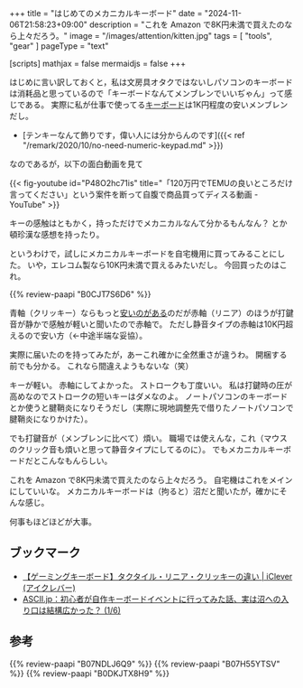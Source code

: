 +++
title = "はじめてのメカニカルキーボード"
date =  "2024-11-06T21:58:23+09:00"
description = "これを Amazon で8K円未満で買えたのなら上々だろう。"
image = "/images/attention/kitten.jpg"
tags = [ "tools", "gear" ]
pageType = "text"

[scripts]
  mathjax = false
  mermaidjs = false
+++

はじめに言い訳しておくと，私は文房具オタクではないしパソコンのキーボードは消耗品と思っているので「キーボードなんてメンブレンでいいぢゃん」って感じである。
実際に私が仕事で使ってる[キーボード](https://www.amazon.co.jp/dp/B07NDLJ6Q9?tag=baldandersinf-22&linkCode=ogi&th=1 "Amazon.co.jp: エレコム(ELECOM) キーボード 有線 メンブレン コンパクトキーボード ブラック TK-FCM103XBK : パソコン・周辺機器")は1K円程度の安いメンブレンだし。

- [テンキーなんて飾りです，偉い人には分からんのです]({{< ref "/remark/2020/10/no-need-numeric-keypad.md" >}})

なのであるが，以下の面白動画を見て

{{< fig-youtube id="P48O2hc71is" title="「120万円でTEMUの良いところだけ言ってください」という案件を断って自腹で商品買ってディスる動画 - YouTube" >}}

キーの感触はともかく，持っただけでメカニカルなんて分かるもんなん？ とか頓珍漢な感想を持ったり。

というわけで，試しにメカニカルキーボードを自宅機用に買ってみることにした。
いや，エレコム製なら10K円未満で買えるみたいだし。
今回買ったのはこれ。

{{% review-paapi "B0CJT7S6D6" %}} <!-- テンキーレス キーボード メカニカル -->

青軸（クリッキー）ならもっと[安いのがある](https://www.amazon.co.jp/dp/B0C5H2KWWC?tag=baldandersinf-22&linkCode=ogi&th=1&psc=1 "Amazon.co.jp: エレコム ゲーミングキーボード 有線 メカニカル 5000万回高耐久スイッチ採用 全キーロールオーバー クリッキー 青軸 日本語配列 テンキーレス ブラック TK-GK20CBK : パソコン・周辺機器")のだが赤軸（リニア）のほうが打鍵音が静かで感触が軽いと聞いたので赤軸で。
ただし静音タイプの赤軸は10K円超えるので安い方（←中途半端な妥協）。

実際に届いたのを持ってみたが，あーこれ確かに全然重さが違うわ。
開梱する前でも分かる。
これなら間違えようもないな（笑）

キーが軽い。
赤軸にしてよかった。
ストロークも丁度いい。
私は打鍵時の圧が高めなのでストロークの短いキーはダメなのよ。
ノートパソコンのキーボードとか使うと腱鞘炎になりそうだし（実際に現地調整先で借りたノートパソコンで腱鞘炎になりかけた）。

でも打鍵音が（メンブレンに比べて）煩い。
職場では使えんな，これ（マウスのクリック音も煩いと思って静音タイプにしてるのに）。
でもメカニカルキーボードだとこんなもんらしい。

これを Amazon で8K円未満で買えたのなら上々だろう。
自宅機はこれをメインにしていいな。
メカニカルキーボードは（拘ると）沼だと聞いたが，確かにそんな感じ。

何事もほどほどが大事。

## ブックマーク

- [【ゲーミングキーボード】タクタイル・リニア・クリッキーの違い | iClever (アイクレバー)](https://www.iclever.co.jp/column-blog/20230801)
- [ASCII.jp：初心者が自作キーボードイベントに行ってみた話、実は沼への入り口は結構広かった？ (1/6)](https://ascii.jp/elem/000/004/232/4232684/)

## 参考

{{% review-paapi "B07NDLJ6Q9" %}} <!-- テンキーレス キーボード メンブレン -->
{{% review-paapi "B07H55YTSV" %}} <!-- 有線静音マウス -->
{{% review-paapi "B0DKJTX8H9" %}} <!-- ReGLOSS ReGLOSS -->
